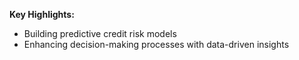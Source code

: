 
**Key Highlights:**
- Building predictive credit risk models
- Enhancing decision-making processes with data-driven insights
